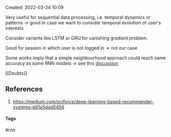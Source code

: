 Created: 2022-03-24 10:09

Very useful for sequential data processing, i.e. temporal dynamics or patterns -> good in case we want to consider temporal evolution of user's interests

Consider variants like LSTM or GRU for vanishing gradient problem.

Good for session in which user is not logged in -> not our case

Some works imply that a simple neighbourhood approach could reach same accuracy as some RNN models -> see this [discussion](https://arxiv.org/pdf/1803.09587.pdf)

[[Doubts]]
## References
1. https://medium.com/sciforce/deep-learning-based-recommender-systems-b61a5ddd5456


#### Tags
#rnn